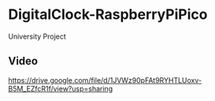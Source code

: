 # DigitalClock-RaspberryPiPico
University Project

## Video
https://drive.google.com/file/d/1JVWz90pFAt9RYHTLUoxv-B5M_EZfcR1f/view?usp=sharing
